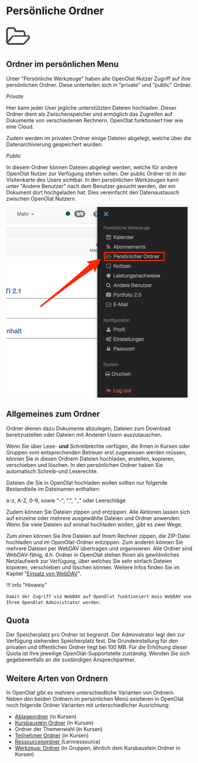 # Persönliche Ordner


![Icon](assets/folder.png)

## Ordner im persönlichen Menu

Unter "Persönliche Werkzeuge" haben alle OpenOlat Nutzer Zugriff auf ihre
persönlichen Ordner. Diese unterteilen sich in "private" und "public" Ordner.

 _Private_

Hier kann jeder User jegliche unterstützten Dateien hochladen. Dieser Ordner
dient als Zwischenspeicher und ermöglich das Zugreifen auf Dokumente von
verschiedenen Rechnern. OpenOlat funktioniert hier wie eine Cloud.

Zudem werden im privaten Ordner einige Dateien abgelegt, welche über die Datenarchivierung gespeichert wurden.

 _Public_

In diesem Ordner können Dateien abgelegt werden, welche für andere OpenOlat
Nutzer zur Verfügung stehen sollen. Der public Ordner ist in der Visitenkarte
des Users sichtbar. In den persönlichen Werkzeugen kann unter "Andere
Benutzer" nach dem Benutzer gesucht werden, der ein Dokument dort hochgeladen
hat. Dies vereinfacht den Datenaustausch zwischen OpenOlat Nutzern.

![Persönlicher Ordner Link](assets/pers_ordner_DE.png)

## Allgemeines zum Ordner

Ordner dienen dazu Dokumente abzulegen, Dateien zum Download bereitzustellen oder Dateien mit Anderen Usern auszutauschen. 

Wenn Sie über Lese-  **und**  Schreibrechte verfügen, die Ihnen in Kursen oder Gruppen vom
entsprechenden Betreuer erst zugewiesen werden müssen, können Sie in diesen
Ordnern Dateien hochladen, erstellen, kopieren, verschieben und löschen. In den persönlichen Ordner haben Sie automatisch Schreib-und Leserechte.

Dateien die Sie in OpenOlat hochladen wollen sollten nur folgende Bestandteile
im Dateinamen enthalten:

a-z, A-Z, 0-9, sowie "-", ".", "_" oder Leerschläge

Zudem können Sie Dateien zippen und entzippen. Alle Aktionen lassen sich auf
einzelne oder mehrere ausgewählte Dateien und Ordner anwenden. Wenn Sie viele
Dateien auf einmal hochladen wollen, gibt es zwei Wege.

Zum einen können Sie
Ihre Dateien auf Ihrem Rechner zippen, die ZIP-Datei hochladen und im
OpenOlat-Ordner entzippen.
Zum anderen können Sie mehrere Dateien per WebDAV übertragen und organisieren. Alle Ordner sind WebDAV-fähig, d.h. Ordner in
OpenOlat stehen Ihnen als gewöhnliches Netzlaufwerk zur Verfügung, über
welches Sie sehr einfach Dateien kopieren, verschieben und löschen können.
Weitere Infos finden Sie im Kapitel "[Einsatz von
WebDAV](../basic_concepts/Using_WebDAV.de.md)".

!!! info "Hinweis"

    Damit der Zugriff via WebDAV auf OpenOlat funktioniert muss WebDAV von Ihrem OpenOlat Administrator werden.

## Quota

Der Speicherplatz pro Ordner ist begrenzt. Der Administrator legt den zur
Verfügung stehenden Speicherplatz fest. Die Grundeinstellung für den privaten
und öffentlichen Ordner liegt bei 100 MB. Für die Erhöhung dieser Quota ist
Ihre jeweilige OpenOlat-Supportstelle zuständig. Wenden Sie sich
gegebenenfalls an die zuständigen Ansprechpartner.

## Weitere Arten von Ordnern

In OpenOlat gibt es mehrere unterschiedliche Varianten von Ordnern. Neben den
beiden Ordnern im persönlichen Menü existieren in OpenOlat noch folgende
Ordner Varianten mit unterschiedlicher Ausrichtung:

  * [Ablageordner](../learningresources/Storage_folder.de.md) (in Kursen)   
  * [Kursbaustein Ordner](../learningresources/Course_Element_Folder.de.md) (in Kursen) 
  * Ordner der Themenwahl (in Kursen)
  * [Teilnehmer Ordner](../learningresources/Communication_and_Collaboration.de.md#kursbaustein-teilnehmer-ordner--participant_folder) (in Kursen)
  * [Ressourcenordner ](../learningresources/index.de.md#ressourcenordner)(Lernressource) 
  * [Werkzeug: Ordner](../groups/Using_Group_Tools.de.md) (in Gruppen, ähnlich dem Kursbaustein Ordner in Kursen)

